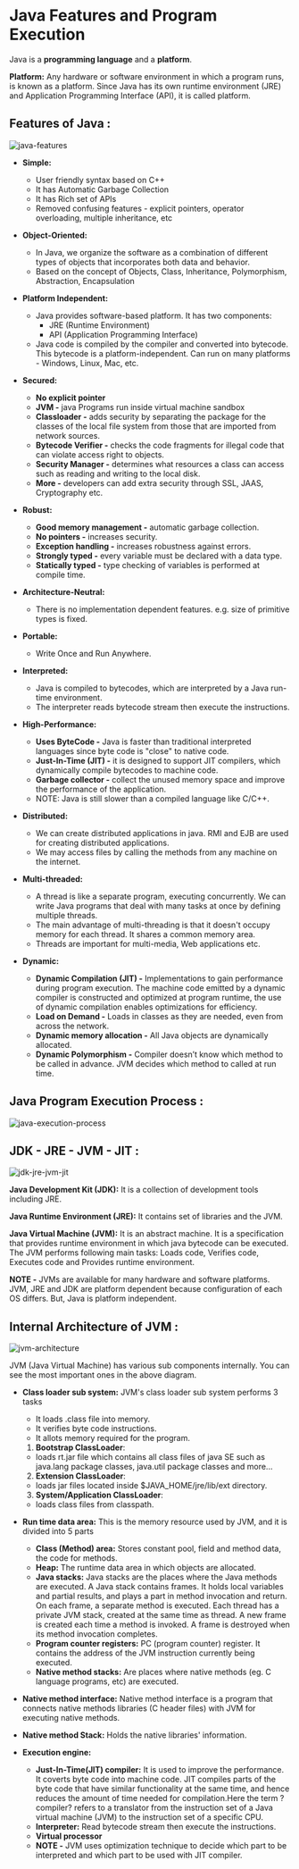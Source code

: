 # Java Features and Program Execution

Java is a **programming language** and a **platform**.

**Platform:** Any hardware or software environment in which a program runs, is known as a platform. Since Java has its
own runtime environment (JRE) and Application Programming Interface (API), it is called platform.

## Features of Java :

![java-features](https://user-images.githubusercontent.com/2780145/34343690-2fd47db0-e9ff-11e7-9630-75423dda7eaa.png)

- **Simple:**
    - User friendly syntax based on C++
    - It has Automatic Garbage Collection
    - It has Rich set of APIs
    - Removed confusing features - explicit pointers, operator overloading, multiple inheritance, etc

- **Object-Oriented:**
    - In Java, we organize the software as a combination of different types of objects that incorporates both data and
      behavior.
    - Based on the concept of Objects, Class, Inheritance, Polymorphism, Abstraction, Encapsulation

- **Platform Independent:**
    - Java provides software-based platform. It has two components:
        - JRE (Runtime Environment)
        - API (Application Programming Interface)
    - Java code is compiled by the compiler and converted into bytecode. This bytecode is a platform-independent. Can
      run on many platforms - Windows, Linux, Mac, etc.

- **Secured:**
    - **No explicit pointer**
    - **JVM -** java Programs run inside virtual machine sandbox
    - **Classloader -** adds security by separating the package for the classes of the local file system from those that
      are imported from network sources.
    - **Bytecode Verifier -** checks the code fragments for illegal code that can violate access right to objects.
    - **Security Manager -** determines what resources a class can access such as reading and writing to the local disk.
    - **More -** developers can add extra security through SSL, JAAS, Cryptography etc.

- **Robust:**
    - **Good memory management -** automatic garbage collection.
    - **No pointers -** increases security.
    - **Exception handling -** increases robustness against errors.
    - **Strongly typed -** every variable must be declared with a data type.
    - **Statically typed -** type checking of variables is performed at compile time.

- **Architecture-Neutral:**
    - There is no implementation dependent features. e.g. size of primitive types is fixed.

- **Portable:**
    - Write Once and Run Anywhere.

- **Interpreted:**
    - Java is compiled to bytecodes, which are interpreted by a Java run-time environment.
    - The interpreter reads bytecode stream then execute the instructions.

- **High-Performance:**
    - **Uses ByteCode -** Java is faster than traditional interpreted languages since byte code is "close" to native
      code.
    - **Just-In-Time (JIT) -** it is designed to support JIT compilers, which dynamically compile bytecodes to machine
      code.
    - **Garbage collector -** collect the unused memory space and improve the performance of the application.
    - NOTE: Java is still slower than a compiled language like C/C++.

- **Distributed:**
    - We can create distributed applications in java. RMI and EJB are used for creating distributed applications.
    - We may access files by calling the methods from any machine on the internet.

- **Multi-threaded:**
    - A thread is like a separate program, executing concurrently. We can write Java programs that deal with many tasks
      at once by defining multiple threads.
    - The main advantage of multi-threading is that it doesn't occupy memory for each thread. It shares a common memory
      area.
    - Threads are important for multi-media, Web applications etc.

- **Dynamic:**
    - **Dynamic Compilation (JIT) -** Implementations to gain performance during program execution. The machine code
      emitted by a dynamic compiler is constructed and optimized at program runtime, the use of dynamic compilation
      enables optimizations for efficiency.
    - **Load on Demand -** Loads in classes as they are needed, even from across the network.
    - **Dynamic memory allocation -** All Java objects are dynamically allocated.
    - **Dynamic Polymorphism -** Compiler doesn’t know which method to be called in advance. JVM decides which method to
      called at run time.

## Java Program Execution Process :

![java-execution-process](https://user-images.githubusercontent.com/2780145/34343683-d3aea7e0-e9fe-11e7-866d-26a8857e04c9.png)

## JDK - JRE - JVM - JIT :

![jdk-jre-jvm-jit](https://user-images.githubusercontent.com/2780145/34342877-771d2796-e9e4-11e7-9d18-98ed672a4b53.png)

**Java Development Kit (JDK):** It is a collection of development tools including JRE.

**Java Runtime Environment (JRE):** It contains set of libraries and the JVM.

**Java Virtual Machine (JVM):** It is an abstract machine. It is a specification that provides runtime environment in
which java bytecode can be executed. The JVM performs following main tasks: Loads code, Verifies code, Executes code and
Provides runtime environment.

**NOTE -** JVMs are available for many hardware and software platforms. JVM, JRE and JDK are platform dependent because
configuration of each OS differs. But, Java is platform independent.

## Internal Architecture of JVM :

![jvm-architecture](https://user-images.githubusercontent.com/2780145/34343635-f405f2f2-e9fc-11e7-9628-28992defdd0b.png)

JVM (Java Virtual Machine) has various sub components internally. You can see the most important ones in the above
diagram.

- **Class loader sub system:** JVM's class loader sub system performs 3 tasks
    - It loads .class file into memory.
    - It verifies byte code instructions.
    - It allots memory required for the program.
  
    1. **Bootstrap ClassLoader**: 
    - loads rt.jar file which contains all class files of java SE such as java.lang package classes, java.util package classes and more...
    2. **Extension ClassLoader**:
    - loads jar files located inside $JAVA_HOME/jre/lib/ext directory.
    3. **System/Application ClassLoader**:
    - loads class files from classpath.

- **Run time data area:** This is the memory resource used by JVM, and it is divided into 5 parts
    - **Class (Method) area:** Stores constant pool, field and method data, the code for methods.
    - **Heap:** The runtime data area in which objects are allocated.
    - **Java stacks:** Java stacks are the places where the Java methods are executed. A Java stack contains frames. It
      holds local variables and partial results, and plays a part in method invocation and return. On each frame, a
      separate method is executed. Each thread has a private JVM stack, created at the same time as thread. A new frame
      is created each time a method is invoked. A frame is destroyed when its method invocation completes.
    - **Program counter registers:** PC (program counter) register. It contains the address of the JVM instruction
      currently being executed.
    - **Native method stacks:** Are places where native methods (eg. C language programs, etc) are executed.

- **Native method interface:** Native method interface is a program that connects native methods libraries (C header
  files) with JVM for executing native methods.

- **Native method Stack:** Holds the native libraries' information.

- **Execution engine:**
    - **Just-In-Time(JIT) compiler:** It is used to improve the performance. It coverts byte code into machine code. JIT
      compiles parts of the byte code that have similar functionality at the same time, and hence reduces the amount of
      time needed for compilation.Here the term ?compiler? refers to a translator from the instruction set of a Java
      virtual machine (JVM) to the instruction set of a specific CPU.
    - **Interpreter:** Read bytecode stream then execute the instructions.
    - **Virtual processor**
    - **NOTE -** JVM uses optimization technique to decide which part to be interpreted and which part to be used with
      JIT compiler.
